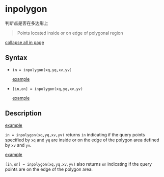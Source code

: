 # inpolygon
判断点是否在多边形上

> Points located inside or on edge of polygonal region


[collapse all in page](javascript:void(0);)

## Syntax

- `in = inpolygon(xq,yq,xv,yv)`

  [example](inpolygon.html#buanygl-3)

- `[in,on] = inpolygon(xq,yq,xv,yv)`

  [example](inpolygon.html#buanwyh-2_1)





## Description

[example](inpolygon.html#buanygl-3)

`in = inpolygon(xq,yq,xv,yv)` returns `in` indicating if the query points specified by `xq` and `yq` are inside or on the edge of the polygon area defined by `xv` and `yv`.

[example](inpolygon.html#buanwyh-2_1)

`[in,on] = inpolygon(xq,yq,xv,yv)` also returns `on` indicating if the query points are on the edge of the polygon area.